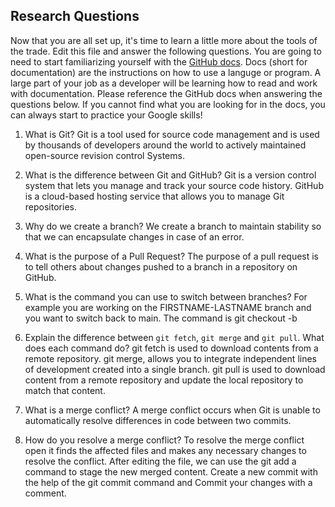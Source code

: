 ## Research Questions 

Now that you are all set up, it's time to learn a little more about the tools of the trade. Edit this file and answer the following questions. You are going to need to start familiarizing yourself with the [GitHub docs](https://docs.github.com/en). Docs (short for documentation) are the instructions on how to use a languge or program. A large part of your job as a developer will be learning how to read and work with documentation. Please reference the GitHub docs when answering the questions below. If you cannot find what you are looking for in the docs, you can always start to practice your Google skills!

1. What is Git?
Git is a tool used for source code management and is used by thousands of developers around the world to actively maintained open-source revision control Systems.

2. What is the difference between Git and GitHub?
Git is a version control system that lets you manage and track your source code history. GitHub is a cloud-based hosting service that allows you to manage Git repositories.

3. Why do we create a branch?
We create a branch to maintain stability so that we can encapsulate changes in case of an error.  

4. What is the purpose of a Pull Request?
The purpose of a pull request is to tell others about changes pushed to a branch in a repository on GitHub. 

5. What is the command you can use to switch between branches? For example you are working on the FIRSTNAME-LASTNAME branch and you want to switch back to main.
The command is git checkout -b

6. Explain the difference between `git fetch`, `git merge` and `git pull`. What does each command do?
git fetch is used to download contents from a remote repository.
git merge, allows you to integrate independent lines of development created into a single branch.
git pull is used to download content from a remote repository and update the local repository to match that content.

7. What is a merge conflict?
A merge conflict occurs when Git is unable to automatically resolve differences in code between two commits.

8. How do you resolve a merge conflict?
To resolve the merge conflict open it finds the affected files and makes any necessary changes to resolve the conflict. After editing the file, we can use the git add a command to stage the new merged content. Create a new commit with the help of the git commit command and Commit your changes with a comment.
